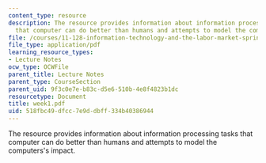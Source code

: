```yaml
---
content_type: resource
description: The resource provides information about information processing tasks
  that computer can do better than humans and attempts to model the computers's impact.
file: /courses/11-128-information-technology-and-the-labor-market-spring-2005/518fbc49dfcc7e9ddbff334b40386944_week1.pdf
file_type: application/pdf
learning_resource_types:
- Lecture Notes
ocw_type: OCWFile
parent_title: Lecture Notes
parent_type: CourseSection
parent_uid: 9f3c0e7e-b83c-d5e6-510b-4e8f4823b1dc
resourcetype: Document
title: week1.pdf
uid: 518fbc49-dfcc-7e9d-dbff-334b40386944
---
```

The resource provides information about information processing tasks that computer can do better than humans and attempts to model the computers's impact.

